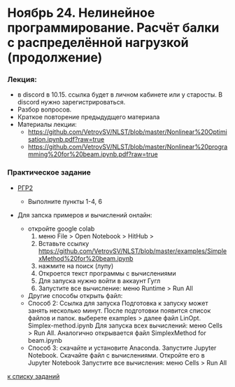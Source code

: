 # Ноябрь 24. Нелинейное программирование. Расчёт балки с распределённой нагрузкой (продолжение) 

### Лекция: 
- в discord в 10.15. ссылка будет в личном кабинете или у старосты. В discord нужно зарегистрироваться.
- Разбор вопросов.
- Краткое повторение предыдудщего материала
- Материалы лекции: 
  - https://github.com/VetrovSV/NLST/blob/master/Nonlinear%20Optimisation.ipynb.pdf?raw=true
  - https://github.com/VetrovSV/NLST/blob/master/Nonlinear%20programming%20for%20beam.ipynb.pdf?raw=true
    
### Практическое задание
- [РГР2](https://github.com/VetrovSV/NLST/blob/master/task2.md)
  - Выполните пункты 1-4, 6
    
    
- Для запска примеров и вычислений онлайн:
  - откройте google colab
    1. меню File > Open Notebook > HitHub >
    1. Вставьте ссылку https://github.com/VetrovSV/NLST/blob/master/examples/SimplexMethod%20for%20beam.ipynb
    1. нажмите на поиск (лупу)
    1. Откроется текст программы с вычислениями
    1. Для запуска нужно войти в аккаунт Гугл
    1. Запустите все вычисление: меню Runtime > Run All
   - Другие способы открыть файл:
    - Способ 2: Ссылка для запуска Подготовка к запуску может занять несколько минут. После подготовки появится список файлов и папок. выберете examples > далее файл LinOpt. Simplex-method.ipynb Для запуска всех вычислений: меню Cells > Run All. Аналогично открывается файл SimplexMethod for beam.ipynb
    - Способ 3: скачайте и установите Anaconda. Запустите Jupyter Notebook. Скачайте файл с вычислениями. Откройте его в Jupyter Notebook Запустите все вычисления: меню Cells > Run All


[к списку заданий](https://github.com/VetrovSV/NLST/blob/master/dist2020/tasks2020.md)
